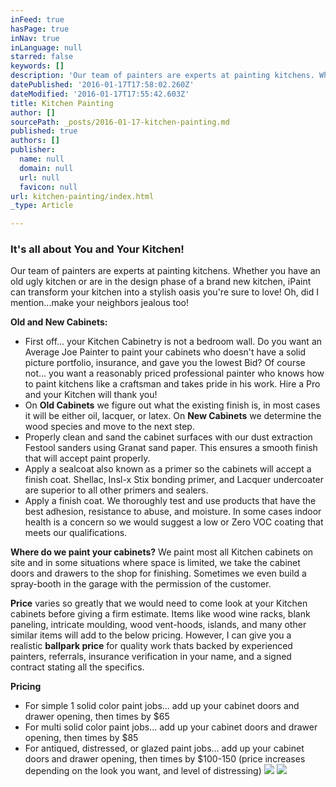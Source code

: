 ```yaml
---
inFeed: true
hasPage: true
inNav: true
inLanguage: null
starred: false
keywords: []
description: 'Our team of painters are experts at painting kitchens. Whether you have an old ugly kitchen or are in the design phase of a brand new kitchen, iPaint can transform your kitchen into a stylish oasis you’re sure to love! Oh, did I mention…make your neighbors jealous too!'
datePublished: '2016-01-17T17:58:02.260Z'
dateModified: '2016-01-17T17:55:42.603Z'
title: Kitchen Painting
author: []
sourcePath: _posts/2016-01-17-kitchen-painting.md
published: true
authors: []
publisher:
  name: null
  domain: null
  url: null
  favicon: null
url: kitchen-painting/index.html
_type: Article

---
```

### It's all about You and Your Kitchen!

Our team of painters are experts at painting kitchens. Whether you have an old ugly kitchen or are in the design phase of a brand new kitchen, iPaint can transform your kitchen into a stylish oasis you're sure to love! Oh, did I mention...make your neighbors jealous too!

**Old and New Cabinets:**

* First off... your Kitchen Cabinetry is not a bedroom wall. Do you want an Average Joe Painter to paint your cabinets who doesn't have a solid picture portfolio, insurance, and gave you the lowest Bid?  Of course not... you want a reasonably priced professional painter who knows how to paint kitchens like a craftsman and takes pride in his work. Hire a Pro and your Kitchen will thank you!
* On **Old Cabinets** we figure out what the existing finish is, in most cases it will be either oil, lacquer, or latex. On **New Cabinets** we determine the wood species and move to the next step.
* Properly clean and sand the cabinet surfaces with our dust extraction Festool sanders using Granat sand paper. This ensures a smooth finish that will accept paint properly.
* Apply a sealcoat also known as a primer so the cabinets will accept a finish coat. Shellac, Insl-x Stix bonding primer, and Lacquer undercoater are superior to all other primers and sealers.
* Apply a finish coat. We thoroughly test and use products that have the best adhesion, resistance to abuse, and moisture. In some cases indoor health is a concern so we would suggest a low or Zero VOC coating that meets our qualifications.

**Where do we paint your cabinets?** We paint most all Kitchen cabinets on site and in some situations where space is limited, we take the cabinet doors and drawers to the shop for finishing. Sometimes we even build a spray-booth in the garage with the permission of the customer.

**Price** varies so greatly that we would need to come look at your Kitchen cabinets before giving a firm estimate. Items like wood wine racks, blank paneling, intricate moulding, wood vent-hoods, islands, and many other similar items will add to the below pricing. However, I can give you a realistic **ballpark price** for quality work thats backed by experienced painters, referrals, insurance verification in your name, and a signed contract stating all the specifics.

**Pricing**

* For simple 1 solid color paint jobs... add up your cabinet doors and drawer opening, then times by $65
* For multi solid color paint jobs... add up your cabinet doors and drawer opening, then times by $85
* For antiqued, distressed, or glazed paint jobs... add up your cabinet doors and drawer opening, then times by $100-150 (price increases depending on the look you want, and level of distressing)
![](https://the-grid-user-content.s3-us-west-2.amazonaws.com/4c1bce8a-dd24-4e49-9871-07b899cadaab.jpg)
![](https://the-grid-user-content.s3-us-west-2.amazonaws.com/912e8882-2159-44b8-9b24-d49318c2f97b.jpg)